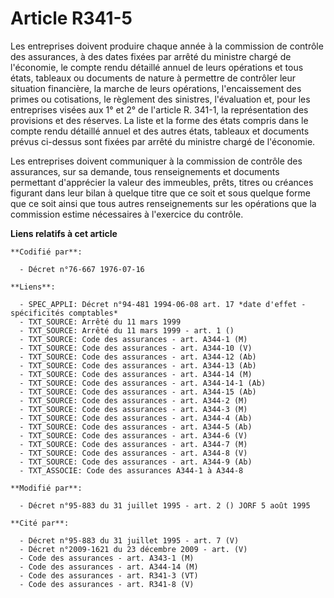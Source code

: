 # Article R341-5

Les entreprises doivent produire chaque année à la commission de contrôle des assurances, à des dates fixées par arrêté du
ministre chargé de l'économie, le compte rendu détaillé annuel de leurs opérations et tous états, tableaux ou documents de
nature à permettre de contrôler leur situation financière, la marche de leurs opérations, l'encaissement des primes ou
cotisations, le règlement des sinistres, l'évaluation et, pour les entreprises visées aux 1° et 2° de l'article R. 341-1, la
représentation des provisions et des réserves. La liste et la forme des états compris dans le compte rendu détaillé annuel et
des autres états, tableaux et documents prévus ci-dessus sont fixées par arrêté du ministre chargé de l'économie.

Les entreprises doivent communiquer à la commission de contrôle des assurances, sur sa demande, tous renseignements et
documents permettant d'apprécier la valeur des immeubles, prêts, titres ou créances figurant dans leur bilan à quelque titre
que ce soit et sous quelque forme que ce soit ainsi que tous autres renseignements sur les opérations que la commission
estime nécessaires à l'exercice du contrôle.

**Liens relatifs à cet article**

	**Codifié par**:

	  - Décret n°76-667 1976-07-16

	**Liens**:

	  - SPEC_APPLI: Décret n°94-481 1994-06-08 art. 17 *date d'effet - spécificités comptables*
	  - TXT_SOURCE: Arrêté du 11 mars 1999
	  - TXT_SOURCE: Arrêté du 11 mars 1999 - art. 1 ()
	  - TXT_SOURCE: Code des assurances - art. A344-1 (M)
	  - TXT_SOURCE: Code des assurances - art. A344-10 (V)
	  - TXT_SOURCE: Code des assurances - art. A344-12 (Ab)
	  - TXT_SOURCE: Code des assurances - art. A344-13 (Ab)
	  - TXT_SOURCE: Code des assurances - art. A344-14 (M)
	  - TXT_SOURCE: Code des assurances - art. A344-14-1 (Ab)
	  - TXT_SOURCE: Code des assurances - art. A344-15 (Ab)
	  - TXT_SOURCE: Code des assurances - art. A344-2 (M)
	  - TXT_SOURCE: Code des assurances - art. A344-3 (M)
	  - TXT_SOURCE: Code des assurances - art. A344-4 (Ab)
	  - TXT_SOURCE: Code des assurances - art. A344-5 (Ab)
	  - TXT_SOURCE: Code des assurances - art. A344-6 (V)
	  - TXT_SOURCE: Code des assurances - art. A344-7 (M)
	  - TXT_SOURCE: Code des assurances - art. A344-8 (V)
	  - TXT_SOURCE: Code des assurances - art. A344-9 (Ab)
	  - TXT_ASSOCIE: Code des assurances A344-1 à A344-8

	**Modifié par**:

	  - Décret n°95-883 du 31 juillet 1995 - art. 2 () JORF 5 août 1995

	**Cité par**:

	  - Décret n°95-883 du 31 juillet 1995 - art. 7 (V)
	  - Décret n°2009-1621 du 23 décembre 2009 - art. (V)
	  - Code des assurances - art. A343-1 (M)
	  - Code des assurances - art. A344-14 (M)
	  - Code des assurances - art. R341-3 (VT)
	  - Code des assurances - art. R341-8 (V)
